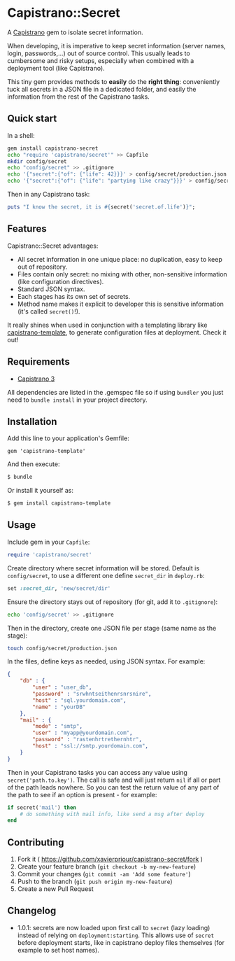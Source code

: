 # Capistrano::Secret

A [Capistrano](http://capistranorb.com/) gem to isolate secret information.

When developing, it is imperative to keep secret information (server names, login, passwords,...) out of source control.
This usually leads to cumbersome and risky setups, especially when combined with a deployment tool (like Capistrano).

This tiny gem provides methods to **easily** do the **right thing**: conveniently tuck all secrets in a JSON file in a dedicated folder, and easily the information from the rest of the Capistrano tasks.


## Quick start

In a shell:
```bash
gem install capistrano-secret
echo "require 'capistrano/secret'" >> Capfile
mkdir config/secret
echo "config/secret" >> .gitignore
echo '{"secret":{"of": {"life": 42}}}' > config/secret/production.json
echo '{"secret":{"of": {"life": "partying like crazy"}}}' > config/secret/staging.json
```

Then in any Capistrano task:
```ruby
puts "I know the secret, it is #{secret('secret.of.life')}";
```


## Features

Capistrano::Secret advantages:

* All secret information in one unique place: no duplication, easy to keep out of repository.
* Files contain only secret: no mixing with other, non-sensitive information (like configuration directives).
* Standard JSON syntax.
* Each stages has its own set of secrets.
* Method name makes it explicit to developer this is sensitive information (it's called `secret()`!).

It really shines when used in conjunction with a templating library like [capistrano-template](https://github.com/xavierpriour/capistrano-template),
to generate configuration files at deployment. Check it out!

## Requirements

* [Capistrano 3](http://capistranorb.com/)

All dependencies are listed in the .gemspec file so if using `bundler` you just need to `bundle install` in your project directory.


## Installation

Add this line to your application's Gemfile:
```
gem 'capistrano-template'
```

And then execute:
```bash
$ bundle
```

Or install it yourself as:
```bash
$ gem install capistrano-template
```


## Usage

Include gem in your `Capfile`:
```ruby
require 'capistrano/secret'
```

Create directory where secret information will be stored.
Default is `config/secret`, to use a different one define `secret_dir` in `deploy.rb`:
```ruby
set :secret_dir, 'new/secret/dir'
```

Ensure the directory stays out of repository (for git, add it to `.gitignore`):
```bash
echo 'config/secret' >> .gitignore
```

Then in the directory, create one JSON file per stage (same name as the stage):
```bash
touch config/secret/production.json
```

In the files, define keys as needed, using JSON syntax. For example:
```JSON
{
    "db" : {
        "user" : "user_db",
        "password" : "srwhntseithenrsnrsnire",
        "host" : "sql.yourdomain.com",
        "name" : "yourDB"
    },
    "mail" : {
        "mode" : "smtp",
        "user" : "myapp@yourdomain.com",
        "password" : "rastenhrtrethernhtr",
        "host" : "ssl://smtp.yourdomain.com",
    }
}
```

Then in your Capistrano tasks you can access any value using `secret('path.to.key')`.
The call is safe and will just return `nil` if all or part of the path leads nowhere.
So you can test the return value of any part of the path to see if an option is present - for example:
```ruby
if secret('mail') then
    # do something with mail info, like send a msg after deploy
end
```

## Contributing
1. Fork it ( https://github.com/xavierpriour/capistrano-secret/fork )
2. Create your feature branch (`git checkout -b my-new-feature`)
3. Commit your changes (`git commit -am 'Add some feature'`)
4. Push to the branch (`git push origin my-new-feature`)
5. Create a new Pull Request

## Changelog
* 1.0.1: secrets are now loaded upon first call to `secret` (lazy loading) instead of relying on `deployment:starting`. This allows use of `secret` before deployment starts, like in capistrano deploy files themselves (for example to set host names).